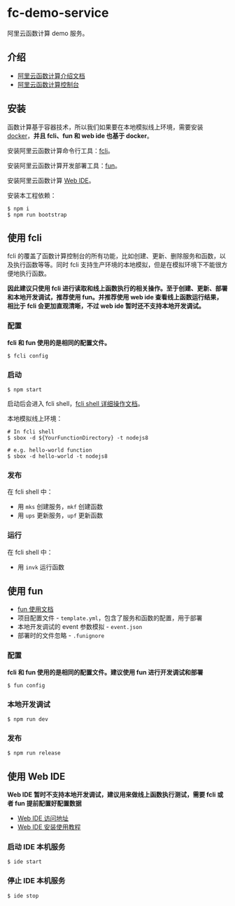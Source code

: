 # fc-demo-service

阿里云函数计算 demo 服务。

## 介绍

- [阿里云函数计算介绍文档](https://help.aliyun.com/document_detail/52895.html)
- [阿里云函数计算控制台](https://fc.console.aliyun.com/service/cn-hangzhou)

## 安装

函数计算基于容器技术，所以我们如果要在本地模拟线上环境，需要安装 [docker](https://docs.docker.com/install)，**并且 fcli、fun 和 web ide 也基于 docker**。

安装阿里云函数计算命令行工具：[fcli](https://help.aliyun.com/document_detail/52995.html)。

安装阿里云函数计算开发部署工具：[fun](https://help.aliyun.com/document_detail/64204.html)。

安装阿里云函数计算 [Web IDE](https://help.aliyun.com/document_detail/99243.html)。

安装本工程依赖：

```shell
$ npm i
$ npm run bootstrap
```

## 使用 fcli

fcli 的覆盖了函数计算控制台的所有功能，比如创建、更新、删除服务和函数，以及执行函数等等。同时 fcli 支持生产环境的本地模拟，但是在模拟环境下不能很方便地执行函数。

**因此建议只使用 fcli 进行读取和线上函数执行的相关操作。至于创建、更新、部署和本地开发调试，推荐使用 fun。并推荐使用 web ide 查看线上函数运行结果，相比于 fcli 会更加直观清晰，不过 web ide 暂时还不支持本地开发调试。**

### 配置

**fcli 和 fun 使用的是相同的配置文件。**

```shell
$ fcli config
```

### 启动

```shell
$ npm start
```

启动后会进入 fcli shell，[fcli shell 详细操作文档](https://help.aliyun.com/document_detail/52995.html)。

本地模拟线上环境：

```shell
# In fcli shell
$ sbox -d ${YourFunctionDirectory} -t nodejs8

# e.g. hello-world function
$ sbox -d hello-world -t nodejs8
```

### 发布

在 fcli shell 中：

- 用 `mks` 创建服务，`mkf` 创建函数
- 用 `ups` 更新服务，`upf` 更新函数

### 运行

在 fcli shell 中：

- 用 `invk` 运行函数

## 使用 fun

- [fun 使用文档](https://help.aliyun.com/document_detail/64204.html)
- 项目配置文件 - `template.yml`，包含了服务和函数的配置，用于部署
- 本地开发调试的 event 参数模拟 - `event.json`
- 部署时的文件忽略 - `.funignore`

### 配置

**fcli 和 fun 使用的是相同的配置文件。建议使用 fun 进行开发调试和部署**

```shell
$ fun config
```

### 本地开发调试

```shell
$ npm run dev
```

### 发布

```shell
$ npm run release
```

## 使用 Web IDE

**Web IDE 暂时不支持本地开发调试，建议用来做线上函数执行测试，需要 fcli 或者 fun 提前配置好配置数据**

- [Web IDE 访问地址](https://ide.fc.aliyun.com/cn-hangzhou)
- [Web IDE 安装使用教程](https://help.aliyun.com/document_detail/99243.html)

### 启动 IDE 本机服务

```shell
$ ide start
```

### 停止 IDE 本机服务

```shell
$ ide stop
```
